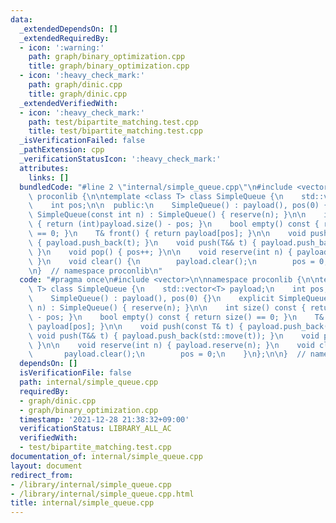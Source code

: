 ```yaml
---
data:
  _extendedDependsOn: []
  _extendedRequiredBy:
  - icon: ':warning:'
    path: graph/binary_optimization.cpp
    title: graph/binary_optimization.cpp
  - icon: ':heavy_check_mark:'
    path: graph/dinic.cpp
    title: graph/dinic.cpp
  _extendedVerifiedWith:
  - icon: ':heavy_check_mark:'
    path: test/bipartite_matching.test.cpp
    title: test/bipartite_matching.test.cpp
  _isVerificationFailed: false
  _pathExtension: cpp
  _verificationStatusIcon: ':heavy_check_mark:'
  attributes:
    links: []
  bundledCode: "#line 2 \"internal/simple_queue.cpp\"\n#include <vector>\n\nnamespace\
    \ proconlib {\n\ntemplate <class T> class SimpleQueue {\n    std::vector<T> payload;\n\
    \    int pos;\n\n  public:\n    SimpleQueue() : payload(), pos(0) {}\n    explicit\
    \ SimpleQueue(const int n) : SimpleQueue() { reserve(n); }\n\n    int size() const\
    \ { return (int)payload.size() - pos; }\n    bool empty() const { return size()\
    \ == 0; }\n    T& front() { return payload[pos]; }\n\n    void push(const T& t)\
    \ { payload.push_back(t); }\n    void push(T&& t) { payload.push_back(std::move(t));\
    \ }\n    void pop() { pos++; }\n\n    void reserve(int n) { payload.reserve(n);\
    \ }\n    void clear() {\n        payload.clear();\n        pos = 0;\n    }\n};\n\
    \n}  // namespace proconlib\n"
  code: "#pragma once\n#include <vector>\n\nnamespace proconlib {\n\ntemplate <class\
    \ T> class SimpleQueue {\n    std::vector<T> payload;\n    int pos;\n\n  public:\n\
    \    SimpleQueue() : payload(), pos(0) {}\n    explicit SimpleQueue(const int\
    \ n) : SimpleQueue() { reserve(n); }\n\n    int size() const { return (int)payload.size()\
    \ - pos; }\n    bool empty() const { return size() == 0; }\n    T& front() { return\
    \ payload[pos]; }\n\n    void push(const T& t) { payload.push_back(t); }\n   \
    \ void push(T&& t) { payload.push_back(std::move(t)); }\n    void pop() { pos++;\
    \ }\n\n    void reserve(int n) { payload.reserve(n); }\n    void clear() {\n \
    \       payload.clear();\n        pos = 0;\n    }\n};\n\n}  // namespace proconlib\n"
  dependsOn: []
  isVerificationFile: false
  path: internal/simple_queue.cpp
  requiredBy:
  - graph/dinic.cpp
  - graph/binary_optimization.cpp
  timestamp: '2021-12-28 21:38:32+09:00'
  verificationStatus: LIBRARY_ALL_AC
  verifiedWith:
  - test/bipartite_matching.test.cpp
documentation_of: internal/simple_queue.cpp
layout: document
redirect_from:
- /library/internal/simple_queue.cpp
- /library/internal/simple_queue.cpp.html
title: internal/simple_queue.cpp
---
```

